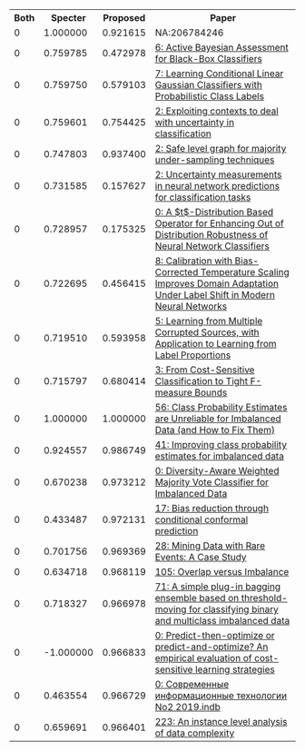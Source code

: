 <html><table><tr>
<th>Both</th>
<th>Specter</th>
<th>Proposed</th>
<th>Paper</th>
</tr>
<tr>
<td>0</td>
<td>1.000000</td>
<td>0.921615</td>
<td>NA:206784246</td>
</tr>
<tr>
<td>0</td>
<td>0.759785</td>
<td>0.472978</td>
<td><a href="https://www.semanticscholar.org/paper/85ce98791b72c5c4d7ece02393a894c9c39da2f7">6: Active Bayesian Assessment for Black-Box Classifiers</a></td>
</tr>
<tr>
<td>0</td>
<td>0.759750</td>
<td>0.579103</td>
<td><a href="https://www.semanticscholar.org/paper/3a76e9ab72ad5ccdb7b23933699fc2a938dc527f">7: Learning Conditional Linear Gaussian Classifiers with Probabilistic Class Labels</a></td>
</tr>
<tr>
<td>0</td>
<td>0.759601</td>
<td>0.754425</td>
<td><a href="https://www.semanticscholar.org/paper/17c0a299fd8857f725b2e49d7fdc7a02c1052fb6">2: Exploiting contexts to deal with uncertainty in classification</a></td>
</tr>
<tr>
<td>0</td>
<td>0.747803</td>
<td>0.937400</td>
<td><a href="https://www.semanticscholar.org/paper/7045417cb30c81ee50e108ae63a92bec3eaf391f">2: Safe level graph for majority under-sampling techniques</a></td>
</tr>
<tr>
<td>0</td>
<td>0.731585</td>
<td>0.157627</td>
<td><a href="https://www.semanticscholar.org/paper/b55c70fac266940f958102826e0ef3645191fddc">2: Uncertainty measurements in neural network predictions for classification tasks</a></td>
</tr>
<tr>
<td>0</td>
<td>0.728957</td>
<td>0.175325</td>
<td><a href="https://www.semanticscholar.org/paper/ab1de721f3e173bd156f2bad2390ceaec24d32cc">0: A $t$-Distribution Based Operator for Enhancing Out of Distribution Robustness of Neural Network Classifiers</a></td>
</tr>
<tr>
<td>0</td>
<td>0.722695</td>
<td>0.456415</td>
<td><a href="https://www.semanticscholar.org/paper/641591622b350ba479503dd7065943cf22ae56ec">8: Calibration with Bias-Corrected Temperature Scaling Improves Domain Adaptation Under Label Shift in Modern Neural Networks</a></td>
</tr>
<tr>
<td>0</td>
<td>0.719510</td>
<td>0.593958</td>
<td><a href="https://www.semanticscholar.org/paper/72f2d6f303f864c3b103e7c2668ec277dae3a6c1">5: Learning from Multiple Corrupted Sources, with Application to Learning from Label Proportions</a></td>
</tr>
<tr>
<td>0</td>
<td>0.715797</td>
<td>0.680414</td>
<td><a href="https://www.semanticscholar.org/paper/b86527a6f07294ba26362d4330a291dfe3329c19">3: From Cost-Sensitive Classification to Tight F-measure Bounds</a></td>
</tr>
<tr>
<td>0</td>
<td>1.000000</td>
<td>1.000000</td>
<td><a href="https://www.semanticscholar.org/paper/2a7ef417f7376928ddd6434db8278a176b8d28c3">56: Class Probability Estimates are Unreliable for Imbalanced Data (and How to Fix Them)</a></td>
</tr>
<tr>
<td>0</td>
<td>0.924557</td>
<td>0.986749</td>
<td><a href="https://www.semanticscholar.org/paper/67805b3c16d264458589897de92b46878c4372e4">41: Improving class probability estimates for imbalanced data</a></td>
</tr>
<tr>
<td>0</td>
<td>0.670238</td>
<td>0.973212</td>
<td><a href="https://www.semanticscholar.org/paper/2606e6cfe57dcdc4d8ba75e5aaac7e4a29736def">0: Diversity-Aware Weighted Majority Vote Classifier for Imbalanced Data</a></td>
</tr>
<tr>
<td>0</td>
<td>0.433487</td>
<td>0.972131</td>
<td><a href="https://www.semanticscholar.org/paper/c275d0da3df4b0e1250f4c66a68990820d79c800">17: Bias reduction through conditional conformal prediction</a></td>
</tr>
<tr>
<td>0</td>
<td>0.701756</td>
<td>0.969369</td>
<td><a href="https://www.semanticscholar.org/paper/c76c086c5293817cbd89ed5365d408a5794dd8d1">28: Mining Data with Rare Events: A Case Study</a></td>
</tr>
<tr>
<td>0</td>
<td>0.634718</td>
<td>0.968119</td>
<td><a href="https://www.semanticscholar.org/paper/4cfbcac5d7ece6ab62687fb808d2faf6e11f03ca">105: Overlap versus Imbalance</a></td>
</tr>
<tr>
<td>0</td>
<td>0.718327</td>
<td>0.966978</td>
<td><a href="https://www.semanticscholar.org/paper/702c94ffc52accab52bc180145eab52e6356bd26">71: A simple plug-in bagging ensemble based on threshold-moving for classifying binary and multiclass imbalanced data</a></td>
</tr>
<tr>
<td>0</td>
<td>-1.000000</td>
<td>0.966833</td>
<td><a href="https://www.semanticscholar.org/paper/c11b51fd431c876f62cecbc26575532e55ce0390">0: Predict-then-optimize or predict-and-optimize? An empirical evaluation of cost-sensitive learning strategies</a></td>
</tr>
<tr>
<td>0</td>
<td>0.463554</td>
<td>0.966729</td>
<td><a href="https://www.semanticscholar.org/paper/a110716af3b191b650895eae992ced15414d5d7c">0: Современные информационные технологии No2 2019.indb</a></td>
</tr>
<tr>
<td>0</td>
<td>0.659691</td>
<td>0.966401</td>
<td><a href="https://www.semanticscholar.org/paper/9cbfbf6508f591555a898f6ebca4d4608fd02bea">223: An instance level analysis of data complexity</a></td>
</tr>
</table></html>

